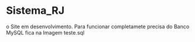 # Sistema_RJ
o Site em desenvolvimento. 
Para funcionar completamete precisa do Banco MySQL 
fica na Imagem teste.sql